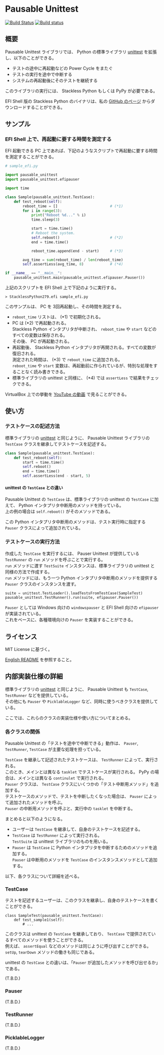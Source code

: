 
# Pausable Unittest

[![Build Status](https://travis-ci.org/masamitsu-murase/pausable_unittest.svg?branch=master)](https://travis-ci.org/masamitsu-murase/pausable_unittest)
[![Build status](https://ci.appveyor.com/api/projects/status/5n4gt33gmd9clo0m/branch/master?svg=true)](https://ci.appveyor.com/project/masamitsu-murase/pausable-unittest/branch/master)

## 概要

Pausable Unittest ライブラリでは、 Python の標準ライブラリ [unittest](http://docs.python.jp/2/library/unittest.html) を拡張し、以下のことができる。

* テストの途中に再起動などの Power Cycle をまたぐ
* テストの実行を途中で中断する
* システムの再起動後にそのテストを継続する

このライブラリの実行には、 Stackless Python もしくは PyPy が必要である。

EFI Shell 版の Stackless Python のバイナリは、私の [GitHub のページ](https://github.com/masamitsu-murase/edk2_for_mruby/blob/stackless_python279_release/StacklessPython279.efi?raw=true) からダウンロードすることができる。

## サンプル

### EFI Shell 上で、再起動に要する時間を測定する

EFI 起動できる PC 上であれば、下記のようなスクリプトで再起動に要する時間を測定することができる。

```python
# sample_efi.py

import pausable_unittest
import pausable_unittest.efipauser

import time

class Sample(pausable_unittest.TestCase):
    def test_reboot(self):
        reboot_time = []                        # (*1)
        for i in range(3):
            print("Reboot %d..." % i)
            time.sleep(3)

            start = time.time()
            # Reboot the system.
            self.reboot()                       # (*2)
            end = time.time()

            reboot_time.append(end - start)     # (*3)

        avg_time = sum(reboot_time) / len(reboot_time)
        self.assertLess(avg_time, 8)            # (*4)

if __name__ == "__main__":
    pausable_unittest.main(pausable_unittest.efipauser.Pauser())
```

上記のスクリプトを EFI Shell 上で下記のように実行する。

```shell
> StacklessPython279.efi sample_efi.py
```


このサンプルは、 PC を 3回再起動し、その時間を測定する。

* `reboot_time` リストは、 (\*1) で初期化される。
* PC は (\*2) で再起動される。  
  Stackless Python インタプリタが中断され、 `reboot_time` や `start` などのすべての変数は保存される。  
  その後、 PC が再起動される。
* 再起動後、 Stackless Python インタプリタが再開される。すべての変数が復旧される。  
  測定された時間は、 (\*3) で `reboot_time` に追加される。  
  `reboot_time` や `start` 変数は、再起動前に作られているが、特別な処理をすることなく読み書きできる。
* 標準ライブラリの unittest と同様に、 (\*4) では `assertLess` で結果をチェックできる。

VirtualBox 上での挙動を [YouTube の動画](https://youtu.be/gb7-UKnkjrM) で見ることができる。


## 使い方

### テストケースの記述方法

標準ライブラリの [unittest](http://docs.python.jp/2/library/unittest.html) と同じように、 Pausable Unittest ライブラリの `TestCase` クラスを継承してテストケースを記述する。

```python
class Sample(pausable_unittest.TestCase):
    def test_reboot(self):
        start = time.time()
        self.reboot()
        end = time.time()
        self.assertLess(end - start, 5)

```

#### unittest の `TestCase` との違い

Pausable Unittest の `TestCase` は、標準ライブラリの unittest の `TestCase` に加えて、 Python インタプリタ中断用のメソッドを持っている。  
上の例の場合は `self.reboot()` がそのメソッドである。

この Python インタプリタ中断用のメソッドは、テスト実行時に指定する `Pauser` クラスによって追加されている。

### テストケースの実行方法

作成した `TestCase` を実行するには、 Pauser Unittest が提供している `TestRunner` の `run` メソッドを呼ぶことで実行する。  
`run` メソッドに渡す `TestSuite` インスタンスは、標準ライブラリの unittest と同様の方法で作成する。  
`run` メソッドには、もう一つ Python インタプリタ中断用のメソッドを提供する `Pauser` クラスのインスタンスを渡す。

```python
suite = unittest.TestLoader().loadTestsFromTestCase(SampleTest)
pausable_unittest.TestRunner().run(suite, efipauser.Pauser())
```

`Pauser` としては Windows 向けの `windowspauser` と EFI Shell 向けの `efipauser` が実装されている。  
これをベースに、各種環境向けの `Pauser` を実装することができる。


## ライセンス

MIT License に基づく。

[English README](https://github.com/masamitsu-murase/pausable_unittest/blob/master/README.md#license) を参照すること。

## 内部実装仕様の詳細

標準ライブラリの [unittest](http://docs.python.jp/2/library/unittest.html) と同じように、 Pausable Unittest も `TestCase`, `TestRunner` などを提供している。  
その他にも `Pauser` や `PicklableLogger` など、同時に使うべきクラスを提供している。

ここでは、これらのクラスの実装仕様や使い方についてまとめる。

### 各クラスの関係

Pausable Unittest の「テストを途中で中断できる」動作は、 `Pauser`, `TestRunner`, `TestCase` が主要な処理を担っている。

`TestCase` を継承して記述されたテストケースは、 `TestRunner` によって、実行される。  
このとき、メインとは異なる `tasklet` でテストケースが実行される。 PyPy の場合は、メインとは異なる `continulet` で実行される。  
`Pauser` クラスは、 `TestCase` クラスにいくつかの「テスト中断用メソッド」を追加する。  
テストケースのメソッドで、テストを中断したくなった場合は、 `Pauser` によって追加されたメソッドを呼ぶ。  
`Pauser` の中断用メソッドを呼ぶと、実行中の `tasklet` を中断する。

まとめると以下のようになる。

* ユーザーは `TestCase` を継承して、自身のテストケースを記述する。
* `TestCase` は `TestRunner` によって実行される。  
  `TestSuite` は unittest ライブラリのものを用いる。
* `Pauser` は `TestCase` に Python インタプリタを中断するためのメソッドを追加する。  
  `Pauser` は中断用のメソッドを `TestCase` のインスタンスメソッドとして追加する。


以下、各クラスについて詳細を述べる。

### TestCase

テストを記述するユーザーは、このクラスを継承し、自身のテストケースを書くことができる。

```
class SampleTest(pausable_unittest.TestCase):
    def test_sample1(self):
        # ...
```

このクラスは unittest の `TestCase` を継承しており、 `TestCase` で提供されているすべてのメソッドを使うことができる。  
例えば、 `assertEqual` などのメソッドは同じように呼び出すことができる。  
`setUp`, `tearDown` メソッドの働きも同じである。

unittest の `TestCase` との違いは、「`Pauser` が追加したメソッドを呼び出せるか」である。  

(T.B.D.)

### Pauser

(T.B.D.)

### TestRunner

(T.B.D.)

### PicklableLogger

(T.B.D.)

